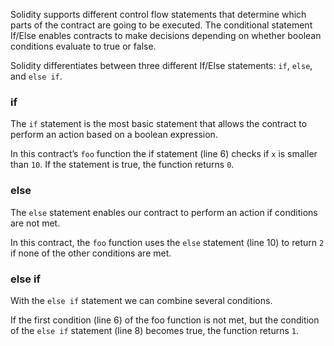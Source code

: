 Solidity supports different control flow statements that determine which parts of the contract are going to be executed. The conditional statement If/Else enables contracts to make decisions depending on whether boolean conditions evaluate to true or false.

Solidity differentiates between three different If/Else statements: `if`, `else`, and `else if`.

### if
The `if` statement is the most basic statement that allows the contract to perform an action based on a boolean expression. 

In this contract’s `foo` function the if statement (line 6) checks if `x` is smaller than `10`. If the statement is true, the function returns `0`.

### else
The `else` statement enables our contract to perform an action if conditions are not met.

In this contract, the `foo` function uses the `else` statement (line 10) to return `2` if none of the other conditions are met.

### else if
With the `else if` statement we can combine several conditions.

If the first condition (line 6) of the foo function is not met, but the condition of the `else if` statement (line 8) becomes true, the function returns `1`.